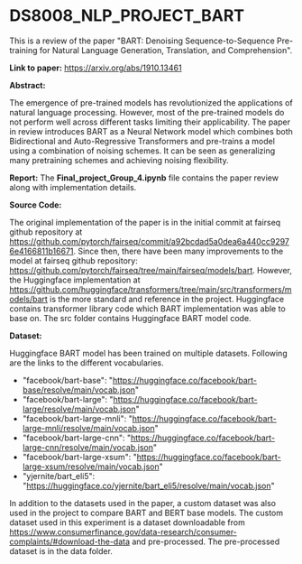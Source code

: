 # DS8008_NLP_PROJECT_BART

This is a review of the paper "BART: Denoising Sequence-to-Sequence Pre-training for Natural Language Generation, Translation, and Comprehension". 

**Link to paper:** https://arxiv.org/abs/1910.13461

**Abstract:**

The emergence of pre-trained models has revolutionized the applications of natural language processing. However, most of the pre-trained models do not perform well across different tasks limiting their applicability. The paper in review introduces BART as a Neural Network model which combines both Bidirectional and Auto-Regressive Transformers and pre-trains a model using a combination of noising schemes. It can be seen as generalizing many pretraining schemes and achieving noising flexibility.

**Report:**
The **Final_project_Group_4.ipynb** file contains the paper review along with implementation details.

**Source Code:**

The original implementation of the paper is in the initial commit at fairseq github repository at https://github.com/pytorch/fairseq/commit/a92bcdad5a0dea6a440cc92976e4166811b16671. 
Since then, there have been many improvements to the model at fairseq github repository: https://github.com/pytorch/fairseq/tree/main/fairseq/models/bart. 
However, the Huggingface implementation at https://github.com/huggingface/transformers/tree/main/src/transformers/models/bart is the more standard and reference in the project. Huggingface contains transformer library code which BART implementation was able to base on.
The src folder contains Huggingface BART model code.

**Dataset:**

Huggingface BART model has been trained on multiple datasets. Following are the links to the different vocabularies.

- "facebook/bart-base": "https://huggingface.co/facebook/bart-base/resolve/main/vocab.json"
- "facebook/bart-large": "https://huggingface.co/facebook/bart-large/resolve/main/vocab.json"
- "facebook/bart-large-mnli": "https://huggingface.co/facebook/bart-large-mnli/resolve/main/vocab.json"
- "facebook/bart-large-cnn": "https://huggingface.co/facebook/bart-large-cnn/resolve/main/vocab.json"
- "facebook/bart-large-xsum": "https://huggingface.co/facebook/bart-large-xsum/resolve/main/vocab.json"
- "yjernite/bart_eli5": "https://huggingface.co/yjernite/bart_eli5/resolve/main/vocab.json"

In addition to the datasets used in the paper, a custom dataset was also used in the project to compare BART and BERT base models. The custom dataset used in this experiment is a dataset downloadable from https://www.consumerfinance.gov/data-research/consumer-complaints/#download-the-data and pre-processed. The pre-processed dataset is in the data folder.
